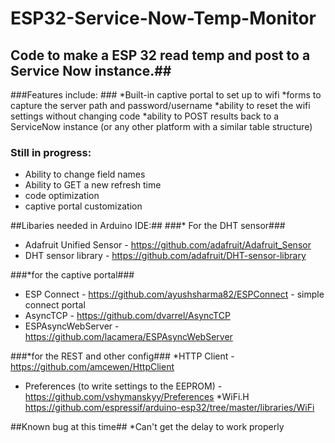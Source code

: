 # ESP32-Service-Now-Temp-Monitor #

## Code to make a ESP 32 read temp and post to a Service Now instance.##

###Features include: ###
*Built-in captive portal to set up to wifi
*forms to capture the server path and password/username 
*ability to reset the wifi settings without changing code
*ability to POST results back to a ServiceNow instance (or any other platform with a similar table structure)

### Still in progress: ###
* Ability to change field names
* Ability to GET a new refresh time
* code optimization
* captive portal customization

##Libaries needed in Arduino IDE:##
###* For the DHT sensor###
  * Adafruit Unified Sensor - https://github.com/adafruit/Adafruit_Sensor
  * DHT sensor library - https://github.com/adafruit/DHT-sensor-library

###*for the captive portal###
  * ESP Connect - https://github.com/ayushsharma82/ESPConnect - simple connect portal
  * AsyncTCP - https://github.com/dvarrel/AsyncTCP
  * ESPAsyncWebServer - https://github.com/lacamera/ESPAsyncWebServer

###*for the REST and other config###
  *HTTP Client -https://github.com/amcewen/HttpClient
 * Preferences (to write settings to the EEPROM) - https://github.com/vshymanskyy/Preferences
  *WiFi.H  https://github.com/espressif/arduino-esp32/tree/master/libraries/WiFi

##Known bug at this time## 
*Can't get the delay to work properly
